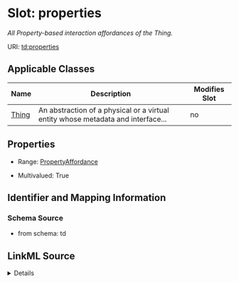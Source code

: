 

# Slot: properties


_All Property-based interaction affordances of the Thing._



URI: [td:properties](https://www.w3.org/2019/wot/td#properties)



<!-- no inheritance hierarchy -->





## Applicable Classes

| Name | Description | Modifies Slot |
| --- | --- | --- |
| [Thing](Thing.md) | An abstraction of a physical or a virtual entity whose metadata and interface... |  no  |







## Properties

* Range: [PropertyAffordance](PropertyAffordance.md)

* Multivalued: True





## Identifier and Mapping Information







### Schema Source


* from schema: td




## LinkML Source

<details>
```yaml
name: properties
description: All Property-based interaction affordances of the Thing.
from_schema: td
rank: 1000
multivalued: true
alias: properties
owner: Thing
domain_of:
- Thing
range: PropertyAffordance
inlined: true

```
</details>